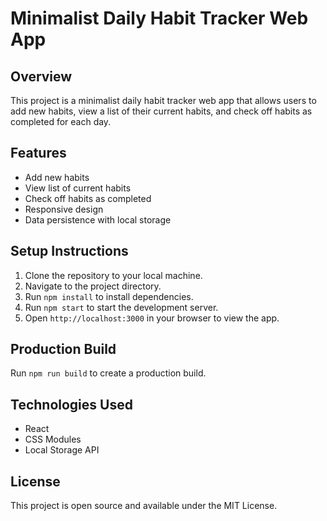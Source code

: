 # Minimalist Daily Habit Tracker Web App

## Overview

This project is a minimalist daily habit tracker web app that allows users to add new habits, view a list of their current habits, and check off habits as completed for each day.

## Features

- Add new habits
- View list of current habits
- Check off habits as completed
- Responsive design
- Data persistence with local storage

## Setup Instructions

1. Clone the repository to your local machine.
2. Navigate to the project directory.
3. Run `npm install` to install dependencies.
4. Run `npm start` to start the development server.
5. Open `http://localhost:3000` in your browser to view the app.

## Production Build

Run `npm run build` to create a production build.

## Technologies Used

- React
- CSS Modules
- Local Storage API

## License

This project is open source and available under the MIT License.